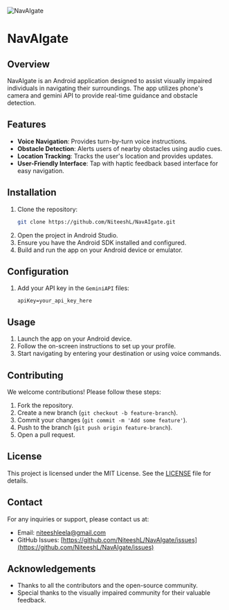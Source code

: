 ![NavAIgate](https://socialify.git.ci/NiteeshL/NavAIgate/image?custom_description=NavAIgate+is+an+Android+application+designed+to+assist+visually+impaired+individuals+in+navigating+their+surroundings.&description=1&language=1&name=1&owner=1&theme=Light)
# NavAIgate

## Overview
NavAIgate is an Android application designed to assist visually impaired individuals in navigating their surroundings. The app utilizes phone's camera and gemini API to provide real-time guidance and obstacle detection.

## Features
- **Voice Navigation**: Provides turn-by-turn voice instructions.
- **Obstacle Detection**: Alerts users of nearby obstacles using audio cues.
- **Location Tracking**: Tracks the user's location and provides updates.
- **User-Friendly Interface**: Tap with haptic feedback based interface for easy navigation.

## Installation
1. Clone the repository:
    ```sh
    git clone https://github.com/NiteeshL/NavAIgate.git
    ```
2. Open the project in Android Studio.
3. Ensure you have the Android SDK installed and configured.
4. Build and run the app on your Android device or emulator.

## Configuration
1. Add your API key in the `GeminiAPI` files:
    ```properties
    apiKey=your_api_key_here
    ```

## Usage
1. Launch the app on your Android device.
2. Follow the on-screen instructions to set up your profile.
3. Start navigating by entering your destination or using voice commands.

## Contributing
We welcome contributions! Please follow these steps:
1. Fork the repository.
2. Create a new branch (`git checkout -b feature-branch`).
3. Commit your changes (`git commit -m 'Add some feature'`).
4. Push to the branch (`git push origin feature-branch`).
5. Open a pull request.

## License
This project is licensed under the MIT License. See the [LICENSE](LICENSE) file for details.

## Contact
For any inquiries or support, please contact us at:
- Email: niteeshleela@gmail.com
- GitHub Issues: [https://github.com/NiteeshL/NavAIgate/issues](https://github.com/NiteeshL/NavAIgate/issues)

## Acknowledgements
- Thanks to all the contributors and the open-source community.
- Special thanks to the visually impaired community for their valuable feedback.
